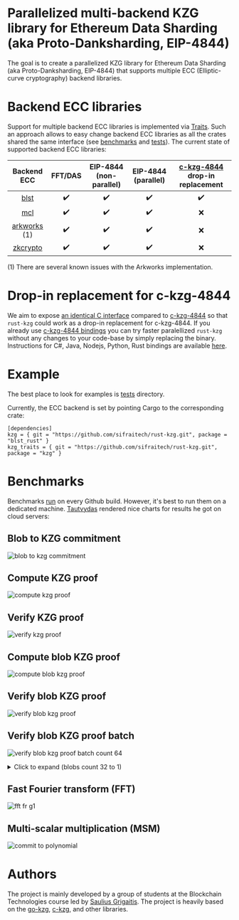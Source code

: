 # Parallelized multi-backend KZG library for Ethereum Data Sharding (aka Proto-Danksharding, EIP-4844)

The goal is to create a parallelized KZG library for Ethereum Data Sharding (aka Proto-Danksharding, EIP-4844) that supports multiple ECC (Elliptic-curve cryptography) backend libraries.

# Backend ECC libraries

Support for multiple backend ECC libraries is implemented via [Traits](https://github.com/sifraitech/kzg/blob/main/kzg/src/lib.rs). Such an approach allows to easy change backend ECC libraries as all the crates shared the same interface (see [benchmarks](https://github.com/sifraitech/kzg/tree/main/kzg-bench/src/benches) and [tests](https://github.com/sifraitech/kzg/tree/main/kzg-bench/src/tests)). The current state of supported backend ECC libraries:

| Backend ECC | FFT/DAS | EIP-4844 (non-parallel) | EIP-4844 (parallel) | [c-kzg-4844](https://github.com/ethereum/c-kzg-4844) drop-in replacement |
| :---: | :---: | :---: | :---: | :---: |
| [blst](https://github.com/supranational/blst) | :heavy_check_mark: | :heavy_check_mark: | :heavy_check_mark: | :heavy_check_mark: |
| [mcl](https://github.com/herumi/mcl) | :heavy_check_mark: | :heavy_check_mark: | :heavy_check_mark: | :x: |
| [arkworks](https://github.com/arkworks-rs/algebra) (1) | :heavy_check_mark: | :heavy_check_mark: | :heavy_check_mark: | :x: |
| [zkcrypto](https://github.com/zkcrypto/bls12_381) | :heavy_check_mark: | :heavy_check_mark: | :heavy_check_mark: | :x: |

(1) There are several known issues with the Arkworks implementation.

# Drop-in replacement for c-kzg-4844

We aim to expose [an identical C interface](https://github.com/sifraitech/rust-kzg/blob/b4de1923a6218ea37021d0f9e3bd375dbf529d34/blst-from-scratch/src/eip_4844.rs#L604:L835) compared to [c-kzg-4844](https://github.com/ethereum/c-kzg-4844) so that `rust-kzg` could work as a drop-in replacement for c-kzg-4844. If you already use [c-kzg-4844 bindings](https://github.com/ethereum/c-kzg-4844/tree/main/bindings) you can try faster paralellized `rust-kzg` without any changes to your code-base by simply replacing the binary. Instructions for C#, Java, Nodejs, Python, Rust bindings are available [here](https://github.com/sifraitech/rust-kzg/blob/main/blst/run-c-kzg-4844-tests.sh).

# Example

The best place to look for examples is [tests](https://github.com/sifraitech/kzg/tree/main/kzg-bench/src/tests) directory.

Currently, the ECC backend is set by pointing Cargo to the corresponding crate:

```
[dependencies]
kzg = { git = "https://github.com/sifraitech/rust-kzg.git", package = "blst_rust" }
kzg_traits = { git = "https://github.com/sifraitech/rust-kzg.git", package = "kzg" }
```

# Benchmarks

Benchmarks [run](https://github.com/sifraitech/kzg/blob/main/.github/workflows/benchmarks.yml) on every Github build. However, it's best to run them on a dedicated machine. [Tautvydas](https://github.com/belijzajac) rendered nice charts for results he got on cloud servers:

## Blob to KZG commitment

![blob to kzg commitment](images/blob_to_kzg_commitment.png)

## Compute KZG proof

![compute kzg proof](images/compute_kzg_proof.png)

## Verify KZG proof

![verify kzg proof](images/verify_kzg_proof.png)

## Compute blob KZG proof

![compute blob kzg proof](images/compute_blob_kzg_proof.png)

## Verify blob KZG proof

![verify blob kzg proof](images/verify_blob_kzg_proof.png)

## Verify blob KZG proof batch

![verify blob kzg proof batch count 64](images/verify_blob_kzg_proof_batch_64.png)

<details>
<summary>Click to expand (blobs count 32 to 1)</summary>

![verify blob kzg proof batch count 64](images/verify_blob_kzg_proof_batch_32.png)
![verify blob kzg proof batch count 64](images/verify_blob_kzg_proof_batch_16.png)
![verify blob kzg proof batch count 64](images/verify_blob_kzg_proof_batch_8.png)
![verify blob kzg proof batch count 64](images/verify_blob_kzg_proof_batch_4.png)
![verify blob kzg proof batch count 64](images/verify_blob_kzg_proof_batch_2.png)
![verify blob kzg proof batch count 64](images/verify_blob_kzg_proof_batch_1.png)

</details>

## Fast Fourier transform (FFT)

![fft fr g1](images/fft.png)

## Multi-scalar multiplication (MSM)

![commit to polynomial](images/multi_scalar_multiplication.png)

# Authors

The project is mainly developed by a group of students at the Blockchain Technologies course led by [Saulius Grigaitis](https://twitter.com/sauliuseth). The project is heavily based on the [go-kzg](https://github.com/protolambda/go-kzg), [c-kzg](https://github.com/benjaminion/c-kzg), and other libraries.
